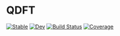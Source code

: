 # QDFT

[![Stable](https://img.shields.io/badge/docs-stable-blue.svg)](https://nzy1997.github.io/QDFT.jl/stable/)
[![Dev](https://img.shields.io/badge/docs-dev-blue.svg)](https://nzy1997.github.io/QDFT.jl/dev/)
[![Build Status](https://github.com/nzy1997/QDFT.jl/actions/workflows/CI.yml/badge.svg?branch=main)](https://github.com/nzy1997/QDFT.jl/actions/workflows/CI.yml?query=branch%3Amain)
[![Coverage](https://codecov.io/gh/nzy1997/QDFT.jl/branch/main/graph/badge.svg)](https://codecov.io/gh/nzy1997/QDFT.jl)
